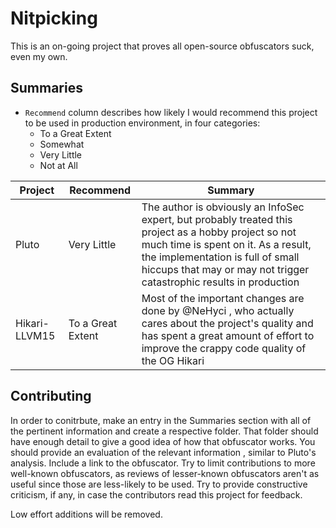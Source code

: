# Nitpicking
This is an on-going project that proves all open-source obfuscators suck, even my own.

## Summaries

- ``Recommend`` column describes how likely I would recommend this project to be used in production environment, in four categories:
    - To a Great Extent
    - Somewhat
    - Very Little
    - Not at All

| Project | Recommend | Summary |
| ------- | --- | -------------------- |
| Pluto | Very Little | The author is obviously an InfoSec expert, but probably treated this project as a hobby project so not much time is spent on it. As a result, the implementation is full of small hiccups that may or may not trigger catastrophic results in production |
| Hikari-LLVM15 | To a Great Extent | Most of the important changes are done by @NeHyci , who actually cares about the project's quality and has spent a great amount of effort to improve the crappy code quality of the OG Hikari | 

## Contributing
In order to conitrbute, make an entry in the Summaries section with all of the pertinent information and create a respective folder. That folder should have enough detail to give a good idea of how that obfuscator works. You should provide an evaluation of the relevant information , similar to Pluto's analysis. Include a link to the obfuscator.
Try to limit contributions to more well-known obfuscators, as reviews of lesser-known obfuscators aren't as useful since those are less-likely to be used. Try to provide constructive criticism, if any, in case the contributors read this project for feedback. 

Low effort additions will be removed.
